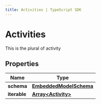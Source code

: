 ```yaml
---
title: Activities | TypeScript SDK
---
```



# Activities

This is the plural of activity

## Properties

Name | Type
------------ | -------------
**schema** | [**EmbeddedModelSchema**](EmbeddedModelSchema)
**iterable** | [**Array&lt;Activity&gt;**](Activity)


